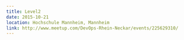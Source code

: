 ```yaml
---
title: Level2
date: 2015-10-21
location: Hochschule Mannheim, Mannheim
link: http://www.meetup.com/DevOps-Rhein-Neckar/events/225629310/
---
```


